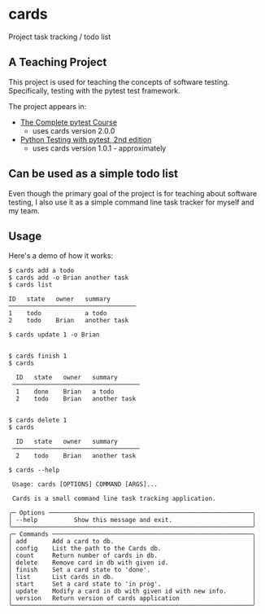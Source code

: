cards
=====

Project task tracking / todo list

A Teaching Project
----------------------------

This project is used for teaching the concepts of software testing.
Specifically, testing with the pytest test framework.

The project appears in:
- [The Complete pytest Course](https://courses/pythontest.com/)
  - uses cards version 2.0.0
- [Python Testing with pytest, 2nd edition](https://pythontest.com/pytest-book/)
  - uses cards version 1.0.1 - approximately

Can be used as a simple todo list
---------------------------------

Even though the primary goal of the project is for teaching about software testing, I also use it as a simple command line task tracker for myself and my team.

Usage
-----

Here's a demo of how it works:

    $ cards add a todo
    $ cards add -o Brian another task
    $ cards list

    ID   state   owner   summary
    ───────────────────────────────────
    1    todo            a todo
    2    todo    Brian   another task

    $ cards update 1 -o Brian


    $ cards finish 1
    $ cards

      ID   state   owner   summary
     ───────────────────────────────────
      1    done    Brian   a todo
      2    todo    Brian   another task


    $ cards delete 1
    $ cards

      ID   state   owner   summary
     ───────────────────────────────────
      2    todo    Brian   another task

    $ cards --help

     Usage: cards [OPTIONS] COMMAND [ARGS]...

     Cards is a small command line task tracking application.

    ╭─ Options ────────────────────────────────────────────────────────╮
    │ --help          Show this message and exit.                      │
    ╰──────────────────────────────────────────────────────────────────╯
    ╭─ Commands ───────────────────────────────────────────────────────╮
    │ add       Add a card to db.                                      │
    │ config    List the path to the Cards db.                         │
    │ count     Return number of cards in db.                          │
    │ delete    Remove card in db with given id.                       │
    │ finish    Set a card state to 'done'.                            │
    │ list      List cards in db.                                      │
    │ start     Set a card state to 'in prog'.                         │
    │ update    Modify a card in db with given id with new info.       │
    │ version   Return version of cards application                    │
    ╰──────────────────────────────────────────────────────────────────╯

